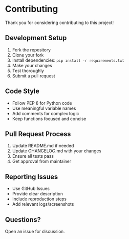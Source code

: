 # Contributing

Thank you for considering contributing to this project!

## Development Setup

1. Fork the repository
2. Clone your fork
3. Install dependencies: `pip install -r requirements.txt`
4. Make your changes
5. Test thoroughly
6. Submit a pull request

## Code Style

- Follow PEP 8 for Python code
- Use meaningful variable names
- Add comments for complex logic
- Keep functions focused and concise

## Pull Request Process

1. Update README.md if needed
2. Update CHANGELOG.md with your changes
3. Ensure all tests pass
4. Get approval from maintainer

## Reporting Issues

- Use GitHub Issues
- Provide clear description
- Include reproduction steps
- Add relevant logs/screenshots

## Questions?

Open an issue for discussion.

